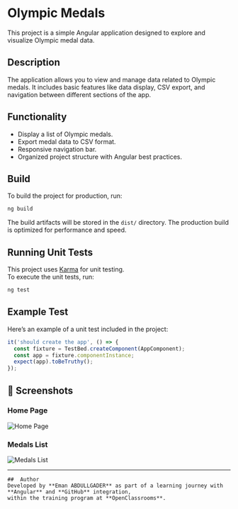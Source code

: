 # Olympic Medals

This project is a simple Angular application designed to explore and visualize Olympic medal data.

##  Description
The application allows you to view and manage data related to Olympic medals. It includes basic features like data display, CSV export, and navigation between different sections of the app.

##  Functionality
- Display a list of Olympic medals.
- Export medal data to CSV format.
- Responsive navigation bar.
- Organized project structure with Angular best practices.

##  Build
To build the project for production, run:
```bash
ng build
```
The build artifacts will be stored in the `dist/` directory. The production build is optimized for performance and speed.

## Running Unit Tests
This project uses [Karma](https://karma-runner.github.io) for unit testing.  
To execute the unit tests, run:
```bash
ng test
```

##  Example Test
Here’s an example of a unit test included in the project:

```typescript
it('should create the app', () => {
  const fixture = TestBed.createComponent(AppComponent);
  const app = fixture.componentInstance;
  expect(app).toBeTruthy();
});
```

## 📸 Screenshots

### Home Page
![Home Page](https://raw.githubusercontent.com/eman-java-dev/olympic-medals/main/assets/screenshots/home-page.png)

### Medals List
![Medals List](https://raw.githubusercontent.com/eman-java-dev/olympic-medals/main/assets/screenshots/medals-list.png)

---

```
##  Author
Developed by **Eman ABDULLGADER** as part of a learning journey with **Angular** and **GitHub** integration,  
within the training program at **OpenClassrooms**.


